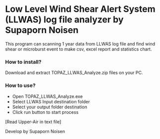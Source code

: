 # Low Level Wind Shear Alert System (LLWAS) log file analyzer by Supaporn Noisen

This program can scanning 1 year data from LLWAS log file and find wind shear or microburst event to make csv, excel report and statistics chart.

### How to install?

Download and extract TOPAZ_LLWAS_Analyze.zip files on your PC.


### How to use?
- Open TOPAZ_LLWAS_Analyze.exe
- Select LLWAS Input destination folder
- Select your output folder destination
- Click run button to start process

[Read Upper-Air in text file]


Develop by Supaporn Noisen
